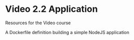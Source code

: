 # Video 2.2 Application

Resources for the Video course

A Dockerfile definition building a simple NodeJS application
